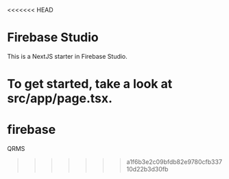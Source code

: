 <<<<<<< HEAD
# Firebase Studio

This is a NextJS starter in Firebase Studio.

To get started, take a look at src/app/page.tsx.
=======
# firebase
QRMS
>>>>>>> a1f6b3e2c09bfdb82e9780cfb33710d22b3d30fb
